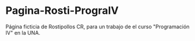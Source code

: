 # Pagina-Rosti-PrograIV
Página ficticia de Rostipollos CR, para un trabajo de el curso "Programación IV" en la UNA. 

